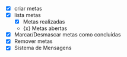 - [x] criar metas
- [x] lista metas
    - [x] Metas realizadas
    - {x} Metas abertas
- [x] Marcar/Desmascar metas como concluídas
- [x] Remover metas 
- [x] Sistema de Mensagens